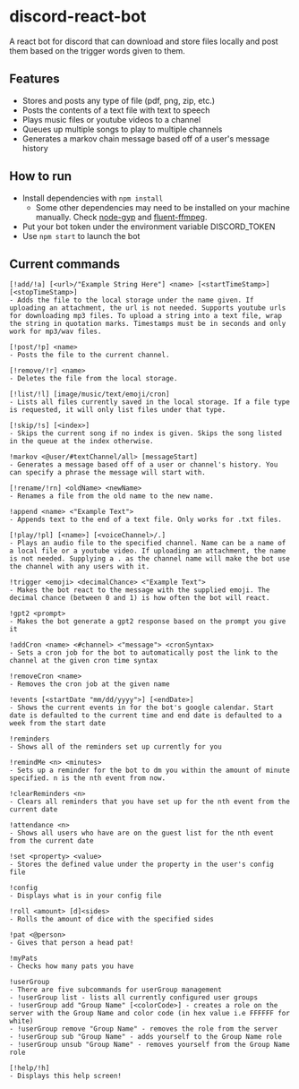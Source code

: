 # discord-react-bot
A react bot for discord that can download and store files locally and post them based on the trigger words given to them.

## Features
* Stores and posts any type of file (pdf, png, zip, etc.)
* Posts the contents of a text file with text to speech
* Plays music files or youtube videos to a channel
* Queues up multiple songs to play to multiple channels
* Generates a markov chain message based off of a user's message history

## How to run
* Install dependencies with `npm install`
  * Some other dependencies may need to be installed on your machine manually. Check [node-gyp](https://github.com/nodejs/node-gyp) and [fluent-ffmpeg](https://github.com/fluent-ffmpeg/node-fluent-ffmpeg).
* Put your bot token under the environment variable DISCORD_TOKEN
* Use `npm start` to launch the bot

## Current commands
```
[!add/!a] [<url>/"Example String Here"] <name> [<startTimeStamp>] [<stopTimeStamp>]
- Adds the file to the local storage under the name given. If uploading an attachment, the url is not needed. Supports youtube urls for downloading mp3 files. To upload a string into a text file, wrap the string in quotation marks. Timestamps must be in seconds and only work for mp3/wav files.

[!post/!p] <name>
- Posts the file to the current channel.

[!remove/!r] <name>
- Deletes the file from the local storage.

[!list/!l] [image/music/text/emoji/cron]
- Lists all files currently saved in the local storage. If a file type is requested, it will only list files under that type.

[!skip/!s] [<index>]
- Skips the current song if no index is given. Skips the song listed in the queue at the index otherwise.

!markov <@user/#textChannel/all> [messageStart]
- Generates a message based off of a user or channel's history. You can specify a phrase the message will start with.

[!rename/!rn] <oldName> <newName>
- Renames a file from the old name to the new name.

!append <name> <"Example Text">
- Appends text to the end of a text file. Only works for .txt files.

[!play/!pl] [<name>] [<voiceChannel>/.]
- Plays an audio file to the specified channel. Name can be a name of a local file or a youtube video. If uploading an attachment, the name is not needed. Supplying a . as the channel name will make the bot use the channel with any users with it.

!trigger <emoji> <decimalChance> <"Example Text">
- Makes the bot react to the message with the supplied emoji. The decimal chance (between 0 and 1) is how often the bot will react.

!gpt2 <prompt>
- Makes the bot generate a gpt2 response based on the prompt you give it

!addCron <name> <#channel> <"message"> <cronSyntax>
- Sets a cron job for the bot to automatically post the link to the channel at the given cron time syntax

!removeCron <name>
- Removes the cron job at the given name

!events [<startDate "mm/dd/yyyy">] [<endDate>]
- Shows the current events in for the bot's google calendar. Start date is defaulted to the current time and end date is defaulted to a week from the start date

!reminders
- Shows all of the reminders set up currently for you

!remindMe <n> <minutes>
- Sets up a reminder for the bot to dm you within the amount of minute specified. n is the nth event from now.

!clearReminders <n>
- Clears all reminders that you have set up for the nth event from the current date

!attendance <n>
- Shows all users who have are on the guest list for the nth event from the current date

!set <property> <value>
- Stores the defined value under the property in the user's config file

!config
- Displays what is in your config file

!roll <amount> [d]<sides>
- Rolls the amount of dice with the specified sides

!pat <@person>
- Gives that person a head pat!

!myPats
- Checks how many pats you have

!userGroup
- There are five subcommands for userGroup management
- !userGroup list - lists all currently configured user groups
- !userGroup add "Group Name" [<colorCode>] - creates a role on the server with the Group Name and color code (in hex value i.e FFFFFF for white)
- !userGroup remove "Group Name" - removes the role from the server
- !userGroup sub "Group Name" - adds yourself to the Group Name role
- !userGroup unsub "Group Name" - removes yourself from the Group Name role

[!help/!h]
- Displays this help screen!
```
